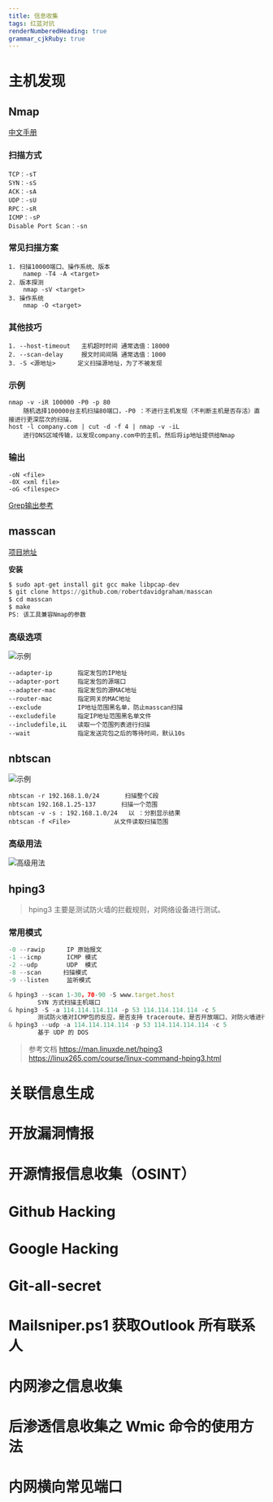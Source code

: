 ```yaml
---
title: 信息收集
tags: 红蓝对抗
renderNumberedHeading: true
grammar_cjkRuby: true
---
```


# 主机发现
   ## Nmap
[中文手册](https://nmap.org/man/zh/index.html "https://nmap.org/man/zh/index.html")
   ### 扫描方式
   	TCP：-sT
	SYN：-sS
	ACK：-sA
	UDP：-sU
	RPC：-sR
	ICMP：-sP
	Disable Port Scan：-sn
   ### 常见扫描方案
``` nmap
1. 扫描10000端口、操作系统、版本
	namep -T4 -A <target>
2. 版本探测
	nmap -sV <target>
3. 操作系统
	nmap -O <target>
```
   ### 其他技巧  
``` nmap
1. --host-timeout   主机超时时间 通常选值：18000
2. --scan-delay     报文时间间隔 通常选值：1000
3. -S <源地址>      定义扫描源地址，为了不被发现
```
   ### 示例
``` nmap
nmap -v -iR 100000 -P0 -p 80
	随机选择100000台主机扫描80端口，-P0 ：不进行主机发现（不判断主机是否存活）直接进行更深层次的扫描，
host -l company.com | cut -d -f 4 | nmap -v -iL 
    进行DNS区域传输，以发现company.com中的主机，然后将ip地址提供给Nmap
```
   ### 输出
``` nmap
-oN <file>
-0X <xml file>
-oG <filespec>
```
   [Grep输出参考](http://www.unspecific.com/nmap-oG-output/ "http://www.unspecific.com/nmap-oG-output/")
   ## masscan
   [项目地址](https://github.com/robertdavidgraham/masscan  "https://github.com/robertdavidgraham/masscan")
   
   **安装**
``` python
$ sudo apt-get install git gcc make libpcap-dev
$ git clone https://github.com/robertdavidgraham/masscan
$ cd masscan
$ make
PS: 该工具兼容Nmap的参数
```
   ### 高级选项
   ![示例](https://raw.githubusercontent.com/zaneSSS/RedTeam/main/img/1617469218016.png)
``` masscan 
--adapter-ip       指定发包的IP地址
--adapter-port     指定发包的源端口
--adapter-mac      指定发包的源MAC地址
--router-mac       指定网关的MAC地址
--exclude          IP地址范围黑名单，防止masscan扫描
--excludefile      指定IP地址范围黑名单文件
--includefile,iL   读取一个范围列表进行扫描
--wait             指定发送完包之后的等待时间，默认10s
```
   ## nbtscan
   ![示例](https://raw.githubusercontent.com/zaneSSS/RedTeam/main/img/1617543600952.png)
``` nbtscan
nbtscan -r 192.168.1.0/24       扫描整个C段
nbtscan 192.168.1.25-137       扫描一个范围
nbtscan -v -s : 192.168.1.0/24   以 ：分割显示结果
nbtscan -f <File>            从文件读取扫描范围
```
   ### 高级用法
   ![高级用法](https://raw.githubusercontent.com/zaneSSS/RedTeam/main/img/1617543857264.png)
   
   ## hping3

> hping3 主要是测试防火墙的拦截规则，对网络设备进行测试。
   ### 常用模式
   
``` javascript
-0 --rawip      IP 原始报文
-1 --icmp       ICMP 模式
-2 --udp        UDP  模式
-8 --scan      扫描模式
-9 --listen     监听模式
```
``` javascript
& hping3 --scan 1-30，70-90 -S www.target.host         
		SYN 方式扫描主机端口
& hping3 -S -a 114.114.114.114 -p 53 114.114.114.114 -c 5  
		测试防火墙对ICMP包的反应，是否支持 traceroute、是否开放端口、对防火墙进行拒绝服务攻击（DOS attack）。例如以LandAttack方式测试目标防火墙（Land Attack是将发送源地址设置为与目标地址相同，诱使目标机与自己不停的建立链接）
& hping3 --udp -a 114.114.114.114 -p 53 114.114.114.114 -c 5
		基于 UDP 的 DOS
```
> 参考文档
> https://man.linuxde.net/hping3
> https://linux265.com/course/linux-command-hping3.html















# 关联信息生成


# 开放漏洞情报


# 开源情报信息收集（OSINT）



# Github Hacking



# Google Hacking



# Git-all-secret





# Mailsniper.ps1 获取Outlook 所有联系人



# 内网渗之信息收集




# 后渗透信息收集之 Wmic 命令的使用方法



# 内网横向常见端口

